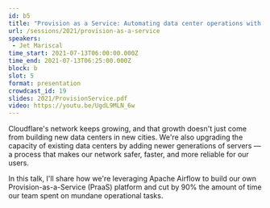 ```yaml
---
id: b5
title: "Provision as a Service: Automating data center operations with Airflow at Cloudflare"
url: /sessions/2021/provision-as-a-service
speakers:
 - Jet Mariscal
time_start: 2021-07-13T06:00:00.000Z
time_end: 2021-07-13T06:25:00.000Z
block: b
slot: 5
format: presentation
crowdcast_id: 19
slides: 2021/ProvisionService.pdf
video: https://youtu.be/UgdL9MLN_6w
---
```


Cloudflare's network keeps growing, and that growth doesn't just come from building new data centers in new cities. We're also upgrading the capacity of existing data centers by adding newer generations of servers — a process that makes our network safer, faster, and more reliable for our users.

 In this talk, I'll share how we're leveraging Apache Airflow to build our own Provision-as-a-Service (PraaS) platform and cut by 90% the amount of time our team spent on mundane operational tasks.
